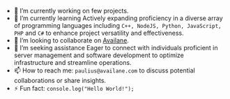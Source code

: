 - 🔭 I’m currently working on few projects.
- 🌱 I’m currently learning Actively expanding proficiency in a diverse array of programming languages including `C++, NodeJS, Python, JavaScript, PHP` and `C#` to enhance project versatility and effectiveness.
- 👯 I’m looking to collaborate on [Availane](https://www.about.availane.com).
- 🤔 I’m seeking assistance Eager to connect with individuals proficient in server management and software development to optimize infrastructure and streamline operations.
- 📫 How to reach me: `paulius@availane.com` to discuss potential collaborations or share insights.
- ⚡ Fun fact: `console.log("Hello World!");`
